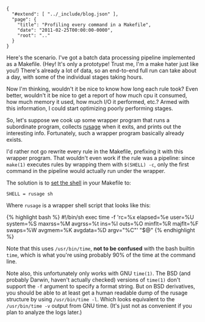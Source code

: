 
    {
      "#extend": [ "../_include/blog.json" ],
      "page": {
        "title": "Profiling every command in a Makefile",
        "date": "2011-02-25T00:00:00-0000",
        "root": ".."
      }
    }

Here's the scenario. I've got a batch data processing pipeline implemented as a Makefile. (Hey! It's only a prototype! Trust me, I'm a make hater just like you!) There's already a lot of data, so an end-to-end full run can take about a day, with some of the individual stages taking hours.

Now I'm thinking, wouldn't it be nice to know how long each rule took? Even better, wouldn't it be nice to get a report of how much cpu it consumed, how much memory it used, how much I/O it performed, etc.? Armed with this information, I could start optimizing poorly performing stages.

So, let's suppose we cook up some wrapper program that runs a subordinate program, collects [rusage](http://www.freebsd.org/cgi/man.cgi?query=getrusage&apropos=0&sektion=2&format=html) when it exits, and prints out the interesting info. Fortunately, such a wrapper program basically already exists.

I'd rather not go rewrite every rule in the Makefile, prefixing it with this wrapper program. That wouldn't even work if the rule was a pipeline: since `make(1)` executes rules by wrapping them with `$(SHELL) -c`, only the first command in the pipeline would actually run under the wrapper.

The solution is to [set the shell](http://www.gnu.org/software/make/manual/make.html#Choosing-the-Shell) in your Makefile to:

    SHELL = rusage sh

Where `rusage` is a wrapper shell script that looks like this:

{% highlight bash %}
#!/bin/sh
exec time -f 'rc=%x elapsed=%e user=%U system=%S maxrss=%M avgrss=%t ins=%I outs=%O minflt=%R majflt=%F swaps=%W avgmem=%K avgdata=%D argv="%C"' "$@"
{% endhighlight %}

Note that this uses `/usr/bin/time`, **not to be confused** with the bash builtin `time`, which is what you're using probably 90% of the time at the command line.

Note also, this unfortunately only works with GNU `time(1)`. The BSD (and probably Darwin, haven't actually checked) versions of `time(1)` don't support the `-f` argument to specify a format string. But on BSD derivatives, you should be able to at least get a human readable dump of the rusage structure by using `/usr/bin/time -l`. Which looks equivalent to the `/usr/bin/time -v` output from GNU time. (It's just not as convenient if you plan to analyze the logs later.)

